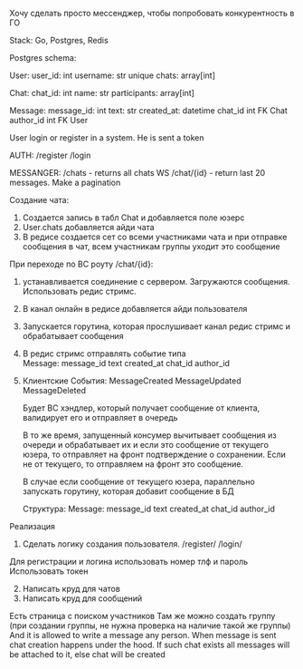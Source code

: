 Хочу сделать просто мессенджер, чтобы попробовать конкурентность в ГО


Stack: Go, Postgres, Redis

Postgres schema:

User:
    user_id: int
    username: str unique
    chats: array[int]

Chat:
    chat_id: int
    name: str
    participants: array[int]

Message:
    message_id: int
    text: str
    created_at: datetime
    chat_id int FK Chat
    author_id int FK User


User login or register in a system. He is sent a token

AUTH:
    /register
    /login

MESSANGER:
    /chats - returns all chats
    WS /chat/{id} - return last 20 messages. Make a pagination

Создание чата:

1. Создается запись в табл Chat и добавляется поле юзерс
2. User.chats добавляется айди чата
3. В редисе создается сет со всеми участниками чата и при отправке сообщения в чат, всем участникам группы уходит это сообщение


При переходе по ВС роуту /chat/{id}:
1. устанавливается соединение с сервером. Загружаются сообщения. Использовать редис стримс. 
2. В канал онлайн в редисе добавляется айди пользователя
3. Запускается горутина, которая прослушивает канал редис стримс и
    обрабатывает сообщения
4. В редис стримс отправлять событие типа         
        Message:
            message_id
            text
            created_at
            chat_id
            author_id


5. Клиентские События: 
    MessageCreated
    MessageUpdated
    MessageDeleted

    Будет ВС хэндлер, который получает сообщение от клиента, валидирует его
    и отправляет в очередь

    В то же время, запущенный консумер вычитывает сообщения из очереди
    и обрабатывает их и если это сообщение от текущего юзера, то отправляет
    на фронт подтверждение о сохранении. Если не от текущего, то отправляем на фронт это сообщение. 

    В случае если сообщение от текущего юзера, параллельно запускать горутину, которая добавит сообщение в БД

    Структура: 
        Message:
            message_id
            text
            created_at
            chat_id
            author_id

Реализация

1. Сделать логику создания пользователя. 
    /register/
    /login/

Для регистрации и логина использовать номер тлф и пароль
Использовать токен

2. Написать круд для чатов
3. Написать круд для сообщений


Есть страница с поиском участников
Там же можно создать группу (при создании группы, не нужна проверка на наличие такой же группы)
And it is allowed to write a message any person.
When message is sent chat creation happens under the hood. If such chat exists
all messages will be attached to it, else chat will be created

